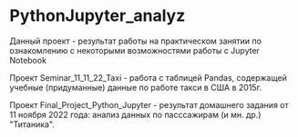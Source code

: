 # PythonJupyter_analyz

Данный проект - результат работы на практическом занятии по ознакомлению c некоторыми возможностями работы с Jupyter Notebook

Проект Seminar_11_11_22_Taxi  - работа с таблицей Pandas, содержащей учебные (придуманные) данные по работе такси в США в 2015г.

Проект  Final_Project_Python_Jupyter - результат домашнего задания от 11 ноября 2022 года: анализ данных по пасссажирам (и мн. др.) "Титаника".
